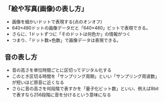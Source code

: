 ## 「絵や写真(画像)の表し方」
- 画像を細かいドットで表現する(点のオンオフ)
- 640×480ドットの画像データだと「640×480」ビットで表現できる。
- さらに、1ドットずつに「そのドットは何色か」の情報がつく
- つまり、「ドット数×色数」で画像データは表現できる。

## 音の表し方
- 音の高さを単位時間ごとに区切ってデジタル化する
- このとき区切る時間を「サンプリング周期」といい「サンプリング周波数」が短いほど原音に近くなる
- さらに音の高さを何段階で表すかを「量子化ビット数」といい、例えば8bitで表すなら256段階に音を分けるという意味になる
